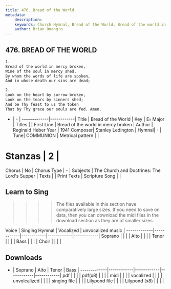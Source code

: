 ```yaml
---
title: 476. Bread of the World
metadata:
    description: 
    keywords: Church Hymnal, Bread of the World, Bread of the world in mercy broken, 
    author: Brian Onang'o
---
```



## 476. BREAD OF THE WORLD

```txt
1.
Bread of the world in mercy broken,
Wine of the soul in mercy shed,
By whom the words of life are spoken,
And in whose death our sins are dead;

2.
Look on the heart by sorrow broken,
Look on the tears by sinners shed;
And be Thy feast to us the token
That by Thy grace our souls are fed. Amen.
```

- |   -  |
-------------|------------|
Title | Bread of the World |
Key | E♭ Major |
Titles |  |
First Line | Bread of the world in mercy broken |
Author | Reginald Heber
Year | 1941
Composer| Stanley Ledington |
Hymnal|  - |
Tune| COMMUNION |
Metrical pattern | |
# Stanzas | 2 |
Chorus | No |
Chorus Type | - |
Subjects | The Church and Doctrines: The Lord's Supper |
Texts |  |
Print Texts | 
Scripture Song |  |
  
## Learn to Sing

>>>> The files available in this section have comparatively large sizes. If you need to save on data, then you can download the midi files in the download section as they are of smaller sizes.

Voice |  Singing Hymnal | Vocalized | unvocalized music |
-------------|------------|------------|------------|------------|
Soprano | | | |
Alto | | | |
Tenor | | | |
Bass | | | |
Choir | | | |

## Downloads

- |  Soprano | Alto | Tenor | Bass |
-------------|------------|------------|------------|------------|
pdf | | | |
pdf(x8) | | | |
midi | | | |
vocalized | | | |
unvolcalized | | | |
singing file | | | |
Lilypond file | | | |
Lilypond (x8) | | | |
  